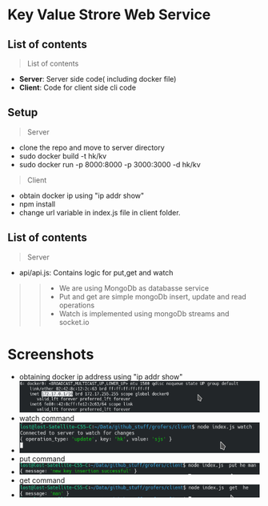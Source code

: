 # Key Value Strore Web Service
## List of contents
> List of contents
- **Server**: Server side code( including docker file)
- **Client**: Code for client side cli code
## Setup
> Server
- clone the repo and move to server directory
- sudo docker build -t hk/kv
- sudo docker run -p 8000:8000 -p 3000:3000 -d hk/kv

> Client
- obtain docker ip using "ip addr show"
- npm install
- change url variable in index.js file in client folder.
## List of contents
> Server
- api/api.js: Contains logic for put,get and watch
>> - We are using MongoDb as databasse service
>> - Put and get are simple mongoDb insert, update and read operations
>> - Watch is implemented using mongoDb streams and socket.io
# Screenshots
- obtaining docker ip address using "ip addr show"
![alt text](./screenshots/s4.png)
- watch command
- ![alt text](./screenshots/s1.png)
- put command
- ![alt text](./screenshots/s2.png)
- get command
- ![alt text](./screenshots/s3.png)
